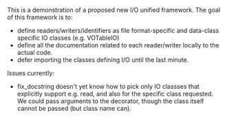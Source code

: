This is a demonstration of a proposed new I/O unified framework. The goal of
this framework is to:

* define readers/writers/identifiers as file format-specific and data-class
  specific IO classes (e.g. VOTableIO)
* define all the documentation related to each reader/writer locally to the
  actual code.
* defer importing the classes defining I/O until the last minute.

Issues currently:

* fix_docstring doesn't yet know how to pick only IO classses that explicitly support e.g. read, and also for the specific class requested. We could pass arguments to the decorator, though the class itself cannot be passed (but class name can).